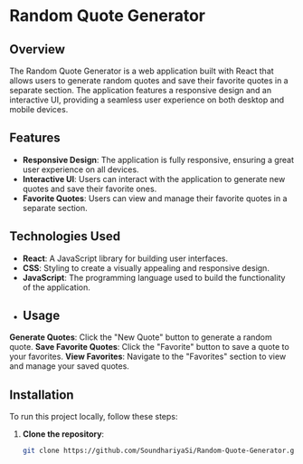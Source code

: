 # Random Quote Generator

## Overview
The Random Quote Generator is a web application built with React that allows users to generate random quotes and save their favorite quotes in a separate section. The application features a responsive design and an interactive UI, providing a seamless user experience on both desktop and mobile devices.

## Features
- **Responsive Design**: The application is fully responsive, ensuring a great user experience on all devices.
- **Interactive UI**: Users can interact with the application to generate new quotes and save their favorite ones.
- **Favorite Quotes**: Users can view and manage their favorite quotes in a separate section.

## Technologies Used
- **React**: A JavaScript library for building user interfaces.
- **CSS**: Styling to create a visually appealing and responsive design.
- **JavaScript**: The programming language used to build the functionality of the application.
- ## Usage
**Generate Quotes**: Click the "New Quote" button to generate a random quote.
**Save Favorite Quotes**: Click the "Favorite" button to save a quote to your favorites.
**View Favorites**: Navigate to the "Favorites" section to view and manage your saved quotes.

## Installation
To run this project locally, follow these steps:

1. **Clone the repository**:
   ```bash
   git clone https://github.com/SoundhariyaSi/Random-Quote-Generator.git

